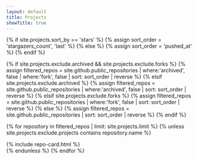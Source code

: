 ```yaml
---
layout: default
title: Projects
showTitle: true
---
```



<div class="d-sm-flex flex-wrap gutter-condensed mb-4">
  {% if site.projects.sort_by == 'stars' %}
    {% assign sort_order = 'stargazers_count', 'last' %}
  {% else %}
    {% assign sort_order = 'pushed_at' %}
  {% endif %}

  {% if site.projects.exclude.archived && site.projects.exclude.forks %}
    {% assign filtered_repos = site.github.public_repositories | where:'archived', false | where:'fork', false | sort: sort_order | reverse %}
  {% elsif site.projects.exclude.archived %}
    {% assign filtered_repos = site.github.public_repositories | where:'archived', false | sort: sort_order | reverse %}
  {% elsif site.projects.exclude.forks %}
    {% assign filtered_repos = site.github.public_repositories | where:'fork', false | sort: sort_order | reverse %}
  {% else %}
    {% assign filtered_repos = site.github.public_repositories | sort: sort_order | reverse %}
  {% endif %}

  {% for repository in filtered_repos | limit: site.projects.limit %}
    {% unless site.projects.exclude.projects contains repository.name %}
      <div class="col-sm-6 col-md-12 col-lg-6 col-xl-4 mb-3">
        {% include repo-card.html %}
      </div>
    {% endunless %}
  {% endfor %}
</div>